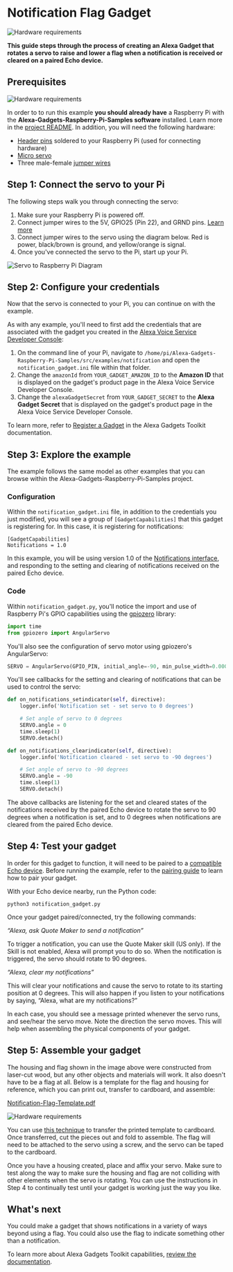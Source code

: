 # Notification Flag Gadget

![Hardware requirements](../../../docs/_static/images/notification_gadget.png)

**This guide steps through the process of creating an Alexa Gadget that rotates a servo to raise and lower a flag when a notification is received or cleared on a paired Echo device.**

## Prerequisites

![Hardware requirements](../../../docs/_static/images/pi_servo_hardware.png)

In order to to run this example **you should already have** a Raspberry Pi with the **Alexa-Gadgets-Raspberry-Pi-Samples software** installed. Learn more in the [project README](../../../README.md). In addition, you will need the following hardware:

- [Header pins](https://www.amazon.com/DIKAVS-Break-Away-2x20-pin-Header-Raspberry/dp/B075VNBD3R) soldered to your Raspberry Pi (used for connecting hardware)
- [Micro servo](https://www.amazon.com/MakerDoIt-Micro-Arduino-Walking-Control/dp/B07C5PGD3Q/)
- Three male-female [jumper wires](https://www.amazon.com/LANDZO-Multicolored-Breadboard-Raspberry-Arduino/dp/B01IB7UOFE/)

## Step 1: Connect the servo to your Pi

The following steps walk you through connecting the servo:

1. Make sure your Raspberry Pi is powered off.
2. Connect jumper wires to the 5V, GPIO25 (Pin 22), and GRND pins. [Learn more](https://www.raspberrypi.org/documentation/usage/gpio/)
3. Connect jumper wires to the servo using the diagram below. Red is power, black/brown is ground, and yellow/orange is signal.
4. Once you've connected the servo to the Pi, start up your Pi.

![Servo to Raspberry Pi Diagram](../../../docs/_static/images/servo_to_rpi.png)

## Step 2: Configure your credentials

Now that the servo is connected to your Pi, you can continue on with the example.

As with any example, you'll need to first add the credentials that are associated with the gadget you created in the [Alexa Voice Service Developer Console](https://developer.amazon.com/avs/home.html#/avs/home):

1. On the command line of your Pi, navigate to `/home/pi/Alexa-Gadgets-Raspberry-Pi-Samples/src/examples/notification` and open the `notification_gadget.ini` file within that folder.
2. Change the `amazonId` from `YOUR_GADGET_AMAZON_ID` to the **Amazon ID** that is displayed on the gadget's product page in the Alexa Voice Service Developer Console.
3. Change the `alexaGadgetSecret` from `YOUR_GADGET_SECRET` to the **Alexa Gadget Secret** that is displayed on the gadget's product page in the Alexa Voice Service Developer Console.

To learn more, refer to [Register a Gadget](https://developer.amazon.com/docs/alexa-gadgets-toolkit/register-gadget.html) in the Alexa Gadgets Toolkit documentation.

## Step 3: Explore the example

The example follows the same model as other examples that you can browse within the Alexa-Gadgets-Raspberry-Pi-Samples project.

### Configuration

Within the `notification_gadget.ini` file, in addition to the credentials you just modified, you will see a group of `[GadgetCapabilities]` that this gadget is registering for. In this case, it is registering for notifications:

```
[GadgetCapabilities]
Notifications = 1.0
```

In this example, you will be using version 1.0 of the [Notifications interface](https://developer.amazon.com/docs/alexa-gadgets-toolkit/notifications-interface.html), and responding to the setting and clearing of notifications received on the paired Echo device.

### Code

Within `notification_gadget.py`, you'll notice the import and use of Raspberry Pi's GPIO capabilities using the [gpiozero](https://gpiozero.readthedocs.io) library:

```python
import time
from gpiozero import AngularServo
```

You'll also see the configuration of servo motor using gpiozero's AngularServo:

```python
SERVO = AngularServo(GPIO_PIN, initial_angle=-90, min_pulse_width=0.0005, max_pulse_width=0.002)
```

You'll see callbacks for the setting and clearing of notifications that can be used to control the servo:

```python
def on_notifications_setindicator(self, directive):
    logger.info('Notification set - set servo to 0 degrees')

    # Set angle of servo to 0 degrees
    SERVO.angle = 0
    time.sleep(1)
    SERVO.detach()

def on_notifications_clearindicator(self, directive):
    logger.info('Notification cleared - set servo to -90 degrees')

    # Set angle of servo to -90 degrees
    SERVO.angle = -90
    time.sleep(1)
    SERVO.detach()
```

The above callbacks are listening for the set and cleared states of the notifications received by the paired Echo device to rotate the servo to 90 degrees when a notification is set, and to 0 degrees when notifications are cleared from the paired Echo device.

## Step 4: Test your gadget

In order for this gadget to function, it will need to be paired to a [compatible Echo device](https://developer.amazon.com/docs/alexa-gadgets-toolkit/understand-alexa-gadgets-toolkit.html#devices). Before running the example, refer to the [pairing guide](../../../README.md#pairing-your-gadget-to-an-echo-device) to learn how to pair your gadget.

With your Echo device nearby, run the Python code:

```
python3 notification_gadget.py
```

Once your gadget paired/connected, try the following commands:

*“Alexa, ask Quote Maker to send a notification”*

To trigger a notification, you can use the Quote Maker skill (US only). If the Skill is not enabled, Alexa will prompt you to do so. When the notification is triggered, the servo should rotate to 90 degrees.

*“Alexa, clear my notifications”*

This will clear your notifications and cause the servo to rotate to its starting position at 0 degrees. This will also happen if you listen to your notifications by saying, “Alexa, what are my notifications?”

In each case, you should see a message printed whenever the servo runs, and see/hear the servo move. Note the direction the servo moves. This will help when assembling the physical components of your gadget.

## Step 5: Assemble your gadget

The housing and flag shown in the image above were constructed from laser-cut wood, but any other objects and materials will work. It also doesn't have to be a flag at all. Below is a template for the flag and housing for reference, which you can print out, transfer to cardboard, and assemble:

[Notification-Flag-Template.pdf](../../../docs/_static/pdfs/Notification-Flag-Template.pdf)

![Hardware requirements](../../../docs/_static/images/notification_flag_template.png)

You can use [this technique](https://www.youtube.com/watch?v=Gl8i4IYIEXw) to transfer the printed template to cardboard. Once transferred, cut the pieces out and fold to assemble. The flag will need to be attached to the servo using a screw, and the servo can be taped to the cardboard.

Once you have a housing created, place and affix your servo. Make sure to test along the way to make sure the housing and flag are not colliding with other elements when the servo is rotating. You can use the instructions in Step 4 to continually test until your gadget is working just the way you like.

## What's next

You could make a gadget that shows notifications in a variety of ways beyond using a flag. You could also use the flag to indicate something other than a notification.

To learn more about Alexa Gadgets Toolkit capabilities, [review the documentation](https://developer.amazon.com/docs/alexa-gadgets-toolkit/features.html).
